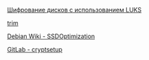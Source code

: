 [Шифрование дисков с использованием LUKS](http://www.alsigned.ru/?p=782)

[trim](http://blog.neutrino.es/2013/howto-properly-activate-trim-for-your-ssd-on-linux-fstrim-lvm-and-dmcrypt)

[Debian Wiki - SSDOptimization](https://wiki.debian.org/SSDOptimization)

[GitLab - cryptsetup](https://gitlab.com/cryptsetup/cryptsetup/wikis/FrequentlyAskedQuestions)
